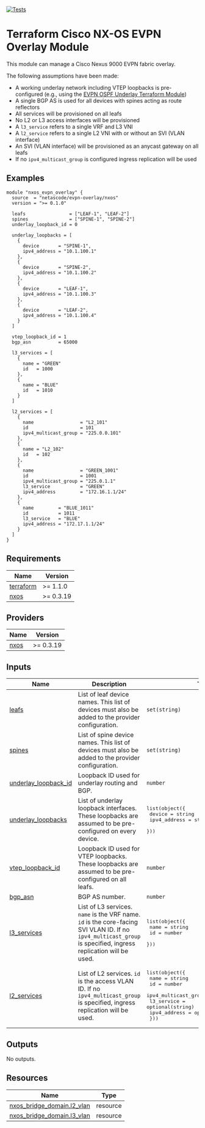 <!-- BEGIN_TF_DOCS -->
[![Tests](https://github.com/netascode/terraform-nxos-evpn-ospf-underlay/actions/workflows/test.yml/badge.svg)](https://github.com/netascode/terraform-nxos-evpn-ospf-underlay/actions/workflows/test.yml)

# Terraform Cisco NX-OS EVPN Overlay Module

This module can manage a Cisco Nexus 9000 EVPN fabric overlay.

The following assumptions have been made:

- A working underlay network including VTEP loopbacks is pre-configured (e.g., using the [EVPN OSPF Underlay Terraform Module](https://registry.terraform.io/modules/netascode/evpn-ospf-underlay/nxos))
- A single BGP AS is used for all devices with spines acting as route reflectors
- All services will be provisioned on all leafs
- No L2 or L3 access interfaces will be provisioned
- A `l3_service` refers to a single VRF and L3 VNI
- A `l2_service` refers to a single L2 VNI with or without an SVI (VLAN interface)
- An SVI (VLAN interface) will be provisioned as an anycast gateway on all leafs
- If no `ipv4_multicast_group` is configured ingress replication will be used

## Examples

```hcl
module "nxos_evpn_overlay" {
  source  = "netascode/evpn-overlay/nxos"
  version = ">= 0.1.0"

  leafs                = ["LEAF-1", "LEAF-2"]
  spines               = ["SPINE-1", "SPINE-2"]
  underlay_loopback_id = 0

  underlay_loopbacks = [
    {
      device       = "SPINE-1",
      ipv4_address = "10.1.100.1"
    },
    {
      device       = "SPINE-2",
      ipv4_address = "10.1.100.2"
    },
    {
      device       = "LEAF-1",
      ipv4_address = "10.1.100.3"
    },
    {
      device       = "LEAF-2",
      ipv4_address = "10.1.100.4"
    }
  ]

  vtep_loopback_id = 1
  bgp_asn          = 65000

  l3_services = [
    {
      name = "GREEN"
      id   = 1000
    },
    {
      name = "BLUE"
      id   = 1010
    }
  ]

  l2_services = [
    {
      name                 = "L2_101"
      id                   = 101
      ipv4_multicast_group = "225.0.0.101"
    },
    {
      name = "L2_102"
      id   = 102
    },
    {
      name                 = "GREEN_1001"
      id                   = 1001
      ipv4_multicast_group = "225.0.1.1"
      l3_service           = "GREEN"
      ipv4_address         = "172.16.1.1/24"
    },
    {
      name         = "BLUE_1011"
      id           = 1011
      l3_service   = "BLUE"
      ipv4_address = "172.17.1.1/24"
    }
  ]
}
```

## Requirements

| Name | Version |
|------|---------|
| <a name="requirement_terraform"></a> [terraform](#requirement\_terraform) | >= 1.1.0 |
| <a name="requirement_nxos"></a> [nxos](#requirement\_nxos) | >= 0.3.19 |

## Providers

| Name | Version |
|------|---------|
| <a name="provider_nxos"></a> [nxos](#provider\_nxos) | >= 0.3.19 |

## Inputs

| Name | Description | Type | Default | Required |
|------|-------------|------|---------|:--------:|
| <a name="input_leafs"></a> [leafs](#input\_leafs) | List of leaf device names. This list of devices must also be added to the provider configuration. | `set(string)` | `[]` | no |
| <a name="input_spines"></a> [spines](#input\_spines) | List of spine device names. This list of devices must also be added to the provider configuration. | `set(string)` | `[]` | no |
| <a name="input_underlay_loopback_id"></a> [underlay\_loopback\_id](#input\_underlay\_loopback\_id) | Loopback ID used for underlay routing and BGP. | `number` | `0` | no |
| <a name="input_underlay_loopbacks"></a> [underlay\_loopbacks](#input\_underlay\_loopbacks) | List of underlay loopback interfaces. These loopbacks are assumed to be pre-configured on every device. | <pre>list(object({<br>    device       = string<br>    ipv4_address = string<br>  }))</pre> | `[]` | no |
| <a name="input_vtep_loopback_id"></a> [vtep\_loopback\_id](#input\_vtep\_loopback\_id) | Loopback ID used for VTEP loopbacks. These loopbacks are assumed to be pre-configured on all leafs. | `number` | `1` | no |
| <a name="input_bgp_asn"></a> [bgp\_asn](#input\_bgp\_asn) | BGP AS number. | `number` | `65000` | no |
| <a name="input_l3_services"></a> [l3\_services](#input\_l3\_services) | List of L3 services. `name` is the VRF name. `id` is the core-facing SVI VLAN ID. If no `ipv4_multicast_group` is specified, ingress replication will be used. | <pre>list(object({<br>    name = string<br>    id   = number<br>  }))</pre> | `[]` | no |
| <a name="input_l2_services"></a> [l2\_services](#input\_l2\_services) | List of L2 services. `id` is the access VLAN ID. If no `ipv4_multicast_group` is specified, ingress replication will be used. | <pre>list(object({<br>    name                 = string<br>    id                   = number<br>    ipv4_multicast_group = optional(string)<br>    l3_service           = optional(string)<br>    ipv4_address         = optional(string)<br>  }))</pre> | `[]` | no |

## Outputs

No outputs.

## Resources

| Name | Type |
|------|------|
| [nxos_bridge_domain.l2_vlan](https://registry.terraform.io/providers/netascode/nxos/latest/docs/resources/bridge_domain) | resource |
| [nxos_bridge_domain.l3_vlan](https://registry.terraform.io/providers/netascode/nxos/latest/docs/resources/bridge_domain) | resource |
<!-- END_TF_DOCS -->